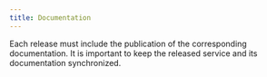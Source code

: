 ```yaml
---
title: Documentation
---
```


Each release must include the publication of the corresponding documentation. It is important to keep the released service and its documentation synchronized.
